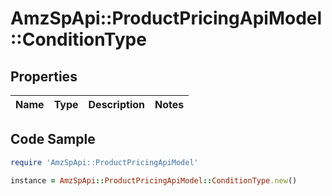 # AmzSpApi::ProductPricingApiModel::ConditionType

## Properties

Name | Type | Description | Notes
------------ | ------------- | ------------- | -------------

## Code Sample

```ruby
require 'AmzSpApi::ProductPricingApiModel'

instance = AmzSpApi::ProductPricingApiModel::ConditionType.new()
```


